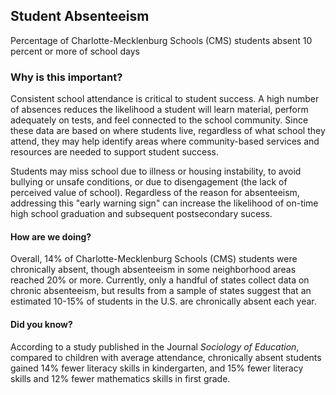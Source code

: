 ## Student Absenteeism
Percentage of Charlotte-Mecklenburg Schools (CMS) students absent 10 percent or more of school days

### Why is this important?
Consistent school attendance is critical to student success. A high number of absences reduces the likelihood a student will learn material, perform adequately on tests, and feel connected to the school community. Since these data are based on where students live, regardless of what school they attend, they may help identify areas where community-based services and resources are needed to support student success. 

Students may miss school due to illness or housing instability, to avoid bullying or unsafe conditions, or due to disengagement (the lack of perceived value of school). Regardless of the reason for absenteeism, addressing this "early warning sign" can increase the likelihood of on-time high school graduation and subsequent postsecondary sucess.

#### How are we doing?
Overall, 14% of Charlotte-Mecklenburg Schools (CMS) students were chronically absent, though absenteeism in some neighborhood areas reached 20% or more. Currently, only a handful of states collect data on chronic absenteeism, but results from a sample of states suggest that an estimated 10-15% of students in the U.S. are chronically absent each year. 

#### Did you know? 
According to a study published in the Journal *Sociology of Education*, compared to children with average attendance, chronically absent students gained 14% fewer literacy skills in kindergarten, and 15% fewer literacy skills and 12% fewer mathematics skills in first grade.


